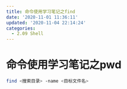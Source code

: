 ```yaml
---
title: 命令使用学习笔记之find
date: '2020-11-01 11:36:11'
updated: '2020-11-04 22:14:24'
categories:
  - 2.09 Shell
---
```

# 命令使用学习笔记之pwd


```sh
find <搜索目录> -name <目标文件名>
```
